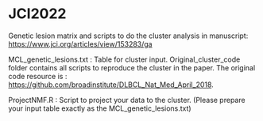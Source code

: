 # JCI2022
Genetic lesion matrix and scripts to do the cluster analysis in manuscript: 
https://www.jci.org/articles/view/153283/ga

MCL_genetic_lesions.txt : Table for cluster input.
Original_cluster_code folder contains all scripts to reproduce the cluster in the paper. 
The original code resource is : https://github.com/broadinstitute/DLBCL_Nat_Med_April_2018.

ProjectNMF.R : Script to project your data to the cluster. (Please prepare your input table exactly as the MCL_genetic_lesions.txt)


